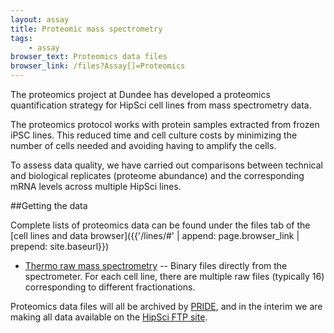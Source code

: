 ```yaml
---
layout: assay
title: Proteomic mass spectrometry
tags:
    - assay
browser_text: Proteomics data files
browser_link: /files?Assay[]=Proteomics
---
```


The proteomics project at Dundee has developed a
proteomics quantification strategy for HipSci cell lines
from mass spectrometry data.

The proteomics protocol works with
protein samples extracted from frozen iPSC lines. This reduced time and cell
culture costs by minimizing the number of cells needed and avoiding having to
amplify the cells.

To assess data quality, we have carried out comparisons between technical and 
biological replicates (proteome abundance) and the corresponding
mRNA levels across multiple HipSci lines.

##Getting the data

Complete lists of proteomics data can be found under the files tab of
the [cell lines and data browser]({{'/lines/#' | append: page.browser_link | prepend: site.baseurl}})

* [Thermo raw mass spectrometry]({{'/lines/#/files?Assay[]=Proteomics&Description[]=Thermo%20raw%20mass%20spectrometry}})
-- Binary files directly from the spectrometer. For each cell line, there are
multiple raw files (typically 16) corresponding to different fractionations.

Proteomics data files will all be archived by
[PRIDE](http://www.ebi.ac.uk/pride/archive/), and in the interim we are making
all data available on the [HipSci FTP site](ftp://ftp.hipsci.ebi.ac.uk/vol1/ftp/data/proteomics/).


